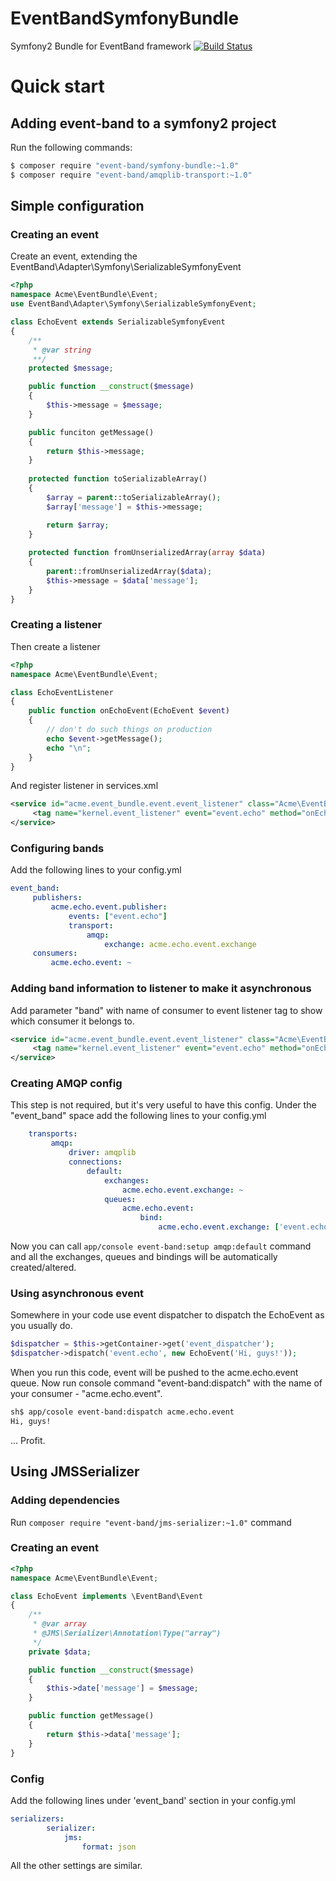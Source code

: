 EventBandSymfonyBundle
======================

Symfony2 Bundle for EventBand framework [![Build Status](https://travis-ci.org/event-band/band-symfony-bundle.svg?branch=1.0.x)](https://travis-ci.org/event-band/band-symfony-bundle)

# Quick start
## Adding event-band to a symfony2 project
Run the following commands:
``` bash
$ composer require "event-band/symfony-bundle:~1.0"
$ composer require "event-band/amqplib-transport:~1.0"
```

## Simple configuration
### Creating an event
Create an event, extending the EventBand\Adapter\Symfony\SerializableSymfonyEvent
``` php
<?php
namespace Acme\EventBundle\Event;
use EventBand\Adapter\Symfony\SerializableSymfonyEvent;

class EchoEvent extends SerializableSymfonyEvent
{
    /**
     * @var string
     **/
    protected $message;

    public function __construct($message)
    {
        $this->message = $message;
    }

    public funciton getMessage()
    {
        return $this->message;
    }
    
    protected function toSerializableArray()
    {
        $array = parent::toSerializableArray();
        $array['message'] = $this->message;

        return $array;
    }
    
    protected function fromUnserializedArray(array $data)
    {
        parent::fromUnserializedArray($data);
        $this->message = $data['message'];
    }
}
```
### Creating a listener
Then create a listener
```php
<?php
namespace Acme\EventBundle\Event;

class EchoEventListener
{
    public function onEchoEvent(EchoEvent $event)
    {
        // don't do such things on production
        echo $event->getMessage();
        echo "\n";
    }
}
```
And register listener in services.xml
```xml
<service id="acme.event_bundle.event.event_listener" class="Acme\EventBundle\EchoEventListener">
     <tag name="kernel.event_listener" event="event.echo" method="onEchoEvent"/>
</service>
```
### Configuring bands
Add the following lines to your config.yml
```yml
event_band:
     publishers:
         acme.echo.event.publisher:
             events: ["event.echo"]
             transport:
                 amqp:
                     exchange: acme.echo.event.exchange
     consumers:
         acme.echo.event: ~
```
### Adding band information to listener to make it asynchronous
Add parameter "band" with name of consumer to event listener tag to show which consumer it belongs to.
```xml
<service id="acme.event_bundle.event.event_listener" class="Acme\EventBundle\EchoEventListener">
     <tag name="kernel.event_listener" event="event.echo" method="onEchoEvent" band="acme.echo.event"/>
</service>
```
### Creating AMQP config
This step is not required, but it's very useful to have this config.
Under the "event_band" space add the following lines to your config.yml
```yml
    transports:
         amqp:
             driver: amqplib
             connections:
                 default:
                     exchanges:
                         acme.echo.event.exchange: ~
                     queues:
                         acme.echo.event:
                             bind:
                                 acme.echo.event.exchange: ['event.echo']
```
Now you can call `app/console event-band:setup amqp:default` command and all the exchanges, queues and bindings will be
automatically created/altered.
### Using asynchronous event
Somewhere in your code use event dispatcher to dispatch the EchoEvent as you usually do.
```php
$dispatcher = $this->getContainer->get('event_dispatcher');
$dispatcher->dispatch('event.echo', new EchoEvent('Hi, guys!'));
```
When you run this code, event will be pushed to the acme.echo.event queue.
Now run console command "event-band:dispatch" with the name of your consumer - "acme.echo.event".
```bash
sh$ app/cosole event-band:dispatch acme.echo.event
Hi, guys!
```
...
Profit.

## Using JMSSerializer
### Adding dependencies
Run `composer require "event-band/jms-serializer:~1.0"` command
### Creating an event
``` php
<?php
namespace Acme\EventBundle\Event;

class EchoEvent implements \EventBand\Event
{
    /**
     * @var array
     * @JMS\Serializer\Annotation\Type("array")
     */
    private $data;

    public function __construct($message)
    {
        $this->date['message'] = $message;
    }

    public function getMessage()
    {
        return $this->data['message'];
    }
}
```
### Config
Add the following lines under 'event_band' section in your config.yml
```yml
serializers:
        serializer:
            jms:
                format: json
```
All the other settings are similar.